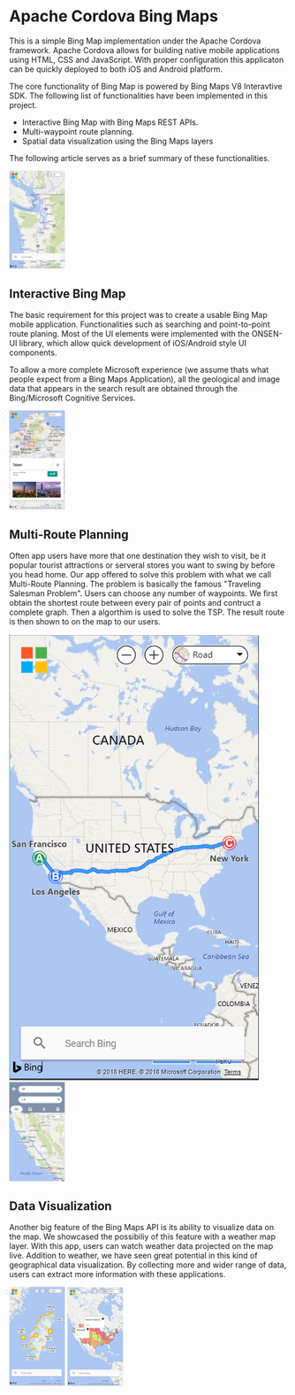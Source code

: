 # Apache Cordova Bing Maps
This is a simple Bing Map implementation under the Apache Cordova framework. Apache Cordova allows for building native mobile applications using HTML, CSS and JavaScript. With proper configuration this applicaton can be quickly deployed to both iOS and Android platform.

The core functionality of Bing Map is powered by Bing Maps V8 Interavtive SDK. The following list of functionalities have been implemented in this project.

* Interactive Bing Map with Bing Maps REST APIs.
* Multi-waypoint route planning.
* Spatial data visualization using the Bing Maps layers

The following article serves as a brief summary of these functionalities.

<img src=".\Photos\home.PNG" width="20%"/>

## Interactive Bing Map
The basic requirement for this project was to create a usable Bing Map mobile application. Functionalities such as searching and point-to-point route planing. Most of the UI elements were implemented with the ONSEN-UI library, which allow quick development of iOS/Android style UI components.

To allow a more complete Microsoft experience (we assume thats what people expect from a Bing Maps Application), all the geological and image data that appears in the search result are obtained through the Bing/Microsoft Cognitive Services. 


<img src=".\Photos\find.PNG" width="20%"/>

## Multi-Route Planning 
Often app users have more that one destination they wish to visit, be it popular tourist attractions or serveral stores you want to swing by before you head home. Our app offered to solve this problem with what we call Multi-Route Planning. The problem is basically the famous "Traveling Salesman Problem". Users can choose any number of waypoints. We first obtain the shortest route between every pair of points and contruct a complete graph. Then a algorthim is used to solve the TSP. The result route is then shown to on the map to our users.

![alt text](.\Photos\route.PNG)
<img src=".\Photos\direction.PNG" width="20%"/> 

## Data Visualization
Another big feature of the Bing Maps API is its ability to visualize data on the map. We showcased the possibiliy of this feature with a weather map layer. With this app, users can watch weather data projected on the map live. Addition to weather, we have seen great potential in this kind of geographical data visualization. By collecting more and wider range of data, users can extract more information with these applications.

<img src=".\Photos\weather.PNG" width="20%"/> 
<img src=".\Photos\humid.PNG" width="20%"/> 


